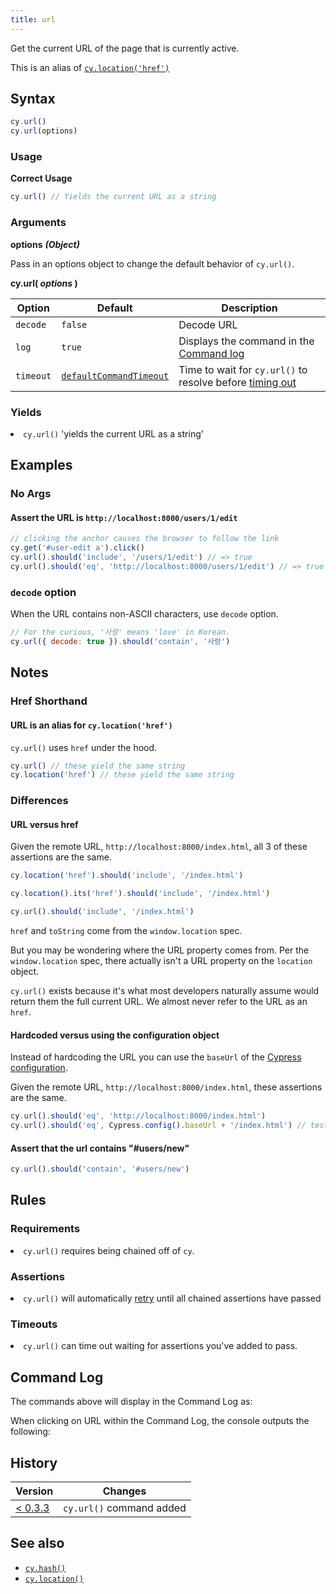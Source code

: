 ```yaml
---
title: url
---
```


Get the current URL of the page that is currently active.

<Alert type="info">

This is an alias of [`cy.location('href')`](/api/commands/location)

</Alert>

## Syntax

```javascript
cy.url()
cy.url(options)
```

### Usage

**<Icon name="check-circle" color="green"></Icon> Correct Usage**

```javascript
cy.url() // Yields the current URL as a string
```

### Arguments

**<Icon name="angle-right"></Icon> options** **_(Object)_**

Pass in an options object to change the default behavior of `cy.url()`.

**cy.url( _options_ )**

| Option    | Default                                                              | Description                                                                              |
| --------- | -------------------------------------------------------------------- | ---------------------------------------------------------------------------------------- |
| `decode`  | `false`                                                              | Decode URL 
| `log`     | `true`                                                               | Displays the command in the [Command log](/guides/core-concepts/test-runner#Command-Log) |
| `timeout` | [`defaultCommandTimeout`](/guides/references/configuration#Timeouts) | Time to wait for `cy.url()` to resolve before [timing out](#Timeouts)                    |

### Yields [<Icon name="question-circle"/>](/guides/core-concepts/introduction-to-cypress#Subject-Management)

<List><li>`cy.url()` 'yields the current URL as a string' </li></List>

## Examples

### No Args

#### Assert the URL is `http://localhost:8000/users/1/edit`

```javascript
// clicking the anchor causes the browser to follow the link
cy.get('#user-edit a').click()
cy.url().should('include', '/users/1/edit') // => true
cy.url().should('eq', 'http://localhost:8000/users/1/edit') // => true
```

### `decode` option

When the URL contains non-ASCII characters, use `decode` option.

```javascript
// For the curious, '사랑' means 'love' in Korean.
cy.url({ decode: true }).should('contain', '사랑')
```

## Notes

### Href Shorthand

#### URL is an alias for `cy.location('href')`

`cy.url()` uses `href` under the hood.

```javascript
cy.url() // these yield the same string
cy.location('href') // these yield the same string
```

### Differences

#### URL versus href

Given the remote URL, `http://localhost:8000/index.html`, all 3 of these
assertions are the same.

```javascript
cy.location('href').should('include', '/index.html')

cy.location().its('href').should('include', '/index.html')

cy.url().should('include', '/index.html')
```

`href` and `toString` come from the `window.location` spec.

But you may be wondering where the URL property comes from. Per the
`window.location` spec, there actually isn't a URL property on the `location`
object.

`cy.url()` exists because it's what most developers naturally assume would
return them the full current URL. We almost never refer to the URL as an `href`.

#### Hardcoded versus using the configuration object

Instead of hardcoding the URL you can use the `baseUrl` of the
[Cypress configuration](/guides/references/configuration).

Given the remote URL, `http://localhost:8000/index.html`, these assertions are
the same.

```javascript
cy.url().should('eq', 'http://localhost:8000/index.html')
cy.url().should('eq', Cypress.config().baseUrl + '/index.html') // tests won't fail in case the port changes
```

#### Assert that the url contains "#users/new"

```javascript
cy.url().should('contain', '#users/new')
```

## Rules

### Requirements [<Icon name="question-circle"/>](/guides/core-concepts/introduction-to-cypress#Chains-of-Commands)

<List><li>`cy.url()` requires being chained off of `cy`.</li></List>

### Assertions [<Icon name="question-circle"/>](/guides/core-concepts/introduction-to-cypress#Assertions)

<List><li>`cy.url()` will automatically
[retry](/guides/core-concepts/retry-ability) until all chained assertions have
passed</li></List>

### Timeouts [<Icon name="question-circle"/>](/guides/core-concepts/introduction-to-cypress#Timeouts)

<List><li>`cy.url()` can time out waiting for assertions you've added to
pass.</li></List>

## Command Log

The commands above will display in the Command Log as:

<DocsImage src="/img/api/url/test-url-of-website-or-web-application.png" alt="Command Log url" ></DocsImage>

When clicking on URL within the Command Log, the console outputs the following:

<DocsImage src="/img/api/url/console-log-of-browser-url-string.png" alt="Console Log url" ></DocsImage>

## History

| Version                                       | Changes                  |
| --------------------------------------------- | ------------------------ |
| [< 0.3.3](/guides/references/changelog#0-3-3) | `cy.url()` command added |

## See also

- [`cy.hash()`](/api/commands/hash)
- [`cy.location()`](/api/commands/location)

